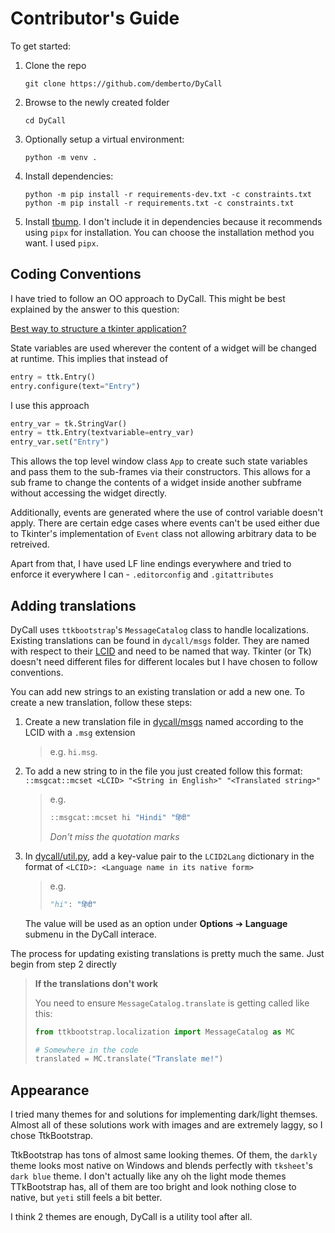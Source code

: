 # Contributor's Guide

To get started:

1. Clone the repo

   ```shell
   git clone https://github.com/demberto/DyCall
   ```

2. Browse to the newly created folder

   ```shell
   cd DyCall
   ```

3. Optionally setup a virtual environment:

   ```shell
   python -m venv .
   ```

4. Install dependencies:

   ```shell
   python -m pip install -r requirements-dev.txt -c constraints.txt
   python -m pip install -r requirements.txt -c constraints.txt
   ```

5. Install [tbump][tbump]. I don't include it in dependencies because it recommends
   using `pipx` for installation. You can choose the installation method you want. I
   used `pipx`.

## Coding Conventions

I have tried to follow an OO approach to DyCall. This might be best explained by the
answer to this question:

[Best way to structure a tkinter application?][so-17470842]

State variables are used wherever the content of a widget will be changed at runtime.
This implies that instead of

```python
entry = ttk.Entry()
entry.configure(text="Entry")
```

I use this approach

```python
entry_var = tk.StringVar()
entry = ttk.Entry(textvariable=entry_var)
entry_var.set("Entry")
```

This allows the top level window class `App` to create such state variables and pass
them to the sub-frames via their constructors. This allows for a sub frame to change the
contents of a widget inside another subframe without accessing the widget directly.

Additionally, events are generated where the use of control variable doesn't apply.
There are certain edge cases where events can't be used either due to Tkinter's
implementation of `Event` class not allowing arbitrary data to be retreived.

Apart from that, I have used LF line endings everywhere and tried to enforce it
everywhere I can - `.editorconfig` and `.gitattributes`

## Adding translations

DyCall uses `ttkbootstrap`'s `MessageCatalog` class to handle localizations. Existing
translations can be found in `dycall/msgs` folder. They are named with respect to their
[LCID][lcid] and need to be named that way. Tkinter (or Tk) doesn't need different files
for different locales but I have chosen to follow conventions.

You can add new strings to an existing translation or add a new one. To create a new
translation, follow these steps:

1. Create a new translation file in [dycall/msgs][dycall-msgs] named according to the
   LCID with a `.msg` extension

   > e.g. `hi.msg`.

2. To add a new string to in the file you just created follow this format:
   `::msgcat::mcset <LCID> "<String in English>" "<Translated string>"`

   > e.g.
   >
   > ```tk
   > ::msgcat::mcset hi "Hindi" "हिंदी"
   > ```
   >
   > _Don't miss the quotation marks_

3. In [dycall/util.py][dycall-util-py], add a key-value pair to the `LCID2Lang`
   dictionary in the format of `<LCID>: <Language name in its native form>`

   > e.g.
   >
   > ```python
   > "hi": "हिंदी"
   > ```

   The value will be used as an option under **Options** ➔ **Language** submenu in the
   DyCall interace.

The process for updating existing translations is pretty much the same. Just begin from
step 2 directly

> **If the translations don't work**
>
> You need to ensure `MessageCatalog.translate` is getting called like this:
>
> ```python
> from ttkbootstrap.localization import MessageCatalog as MC
>
> # Somewhere in the code
> translated = MC.translate("Translate me!")
> ```

## Appearance

I tried many themes for and solutions for implementing dark/light themses. Almost all of
these solutions work with images and are extremely laggy, so I chose TtkBootstrap.

TtkBootstrap has tons of almost same looking themes. Of them, the `darkly` theme looks
most native on Windows and blends perfectly with `tksheet`'s `dark blue` theme. I don't
actually like any oh the light mode themes TTkBootstrap has, all of them are too bright
and look nothing close to native, but `yeti` still feels a bit better.

I think 2 themes are enough, DyCall is a utility tool after all.

<!-- MARKDOWN LINKS -->

[dycall-msgs]: https://github.com/demberto/DyCall/tree/master/dycall/msgs
[dycall-util-py]: https://github.com/demberto/DyCall/blob/master/dycall/util.py
[lcid]: https://www.tcl.tk/man/tcl8.7/TclCmd/msgcat.html#M23
[so-17470842]: https://stackoverflow.com/a/17470842
[tbump]: https://github.com/dmerejkowsky/tbump
